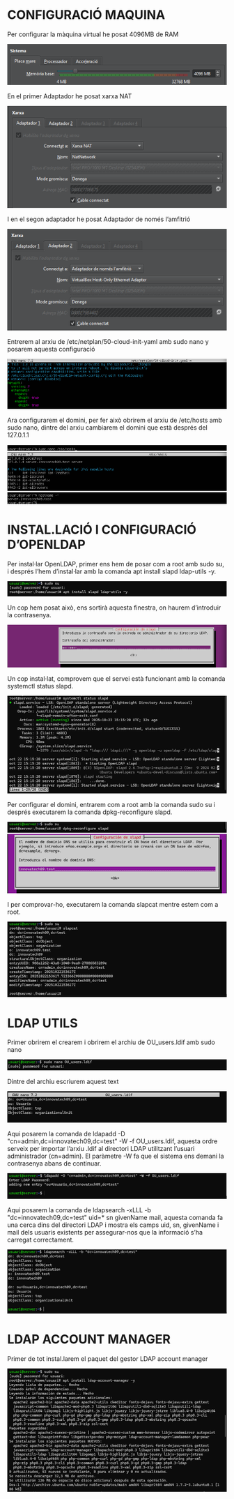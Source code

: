 # CONFIGURACIÓ MAQUINA  
Per configurar la màquina virtual he posat 4096MB de RAM  

![](img/image1.png)

En el primer Adaptador he posat xarxa NAT  

![](img/image2.png)

I en el segon adaptador he posat Adaptador de només l’amfitrió  

![](img/image3.png)

Entrerem al arxiu de /etc/netplan/50-cloud-init-yaml amb sudo nano y posarem aquesta configuració  

![](img/image4.png)

Ara configurarem el domini, per fer això obrirem el arxiu de /etc/hosts amb sudo nano, dintre del arxiu cambiarem el domini que està després del 127.0.1.1  

![](img/image5.png)
![](img/image6.png)
![](img/image7.png)

# INSTAL.LACIÓ I CONFIGURACIÓ D’OPENLDAP  

Per instal·lar OpenLDAP, primer ens hem de posar com a root amb sudo su, i després l’hem d’instal·lar amb la comanda apt install slapd ldap-utils -y.  

![](img/image8.png)

Un cop hem posat això, ens sortirà aquesta finestra, on haurem d’introduir la contrasenya.  

![](img/image9.png)

Un cop instal·lat, comprovem que el servei està funcionant amb la comanda systemctl status slapd.  

![](img/image10.png)

Per configurar el domini, entrarem com a root amb la comanda sudo su i després executarem la comanda dpkg-reconfigure slapd.  

![](img/image11.png)
![](img/image12.png)

I per comprovar-ho, executarem la comanda slapcat mentre estem com a root.  

![](img/image13.png)

# LDAP UTILS
Primer obrirem el crearem i obrirem el archiu de OU_users.ldif amb sudo nano

![](img/image14.png)

Dintre del archiu escriurem aquest text

![](img/image15.png)

Aqui posarem la comanda de ldapadd -D "cn=admin,dc=innovatech09,dc=test" -W -f OU_users.ldif, aquesta ordre serveix per importar l’arxiu .ldif al directori LDAP utilitzant l’usuari administrador (cn=admin). El paràmetre -W fa que el sistema ens demani la contrasenya abans de continuar.

![](img/image16.png)

Aqui posarem la comanda de ldapsearch -xLLL -b "dc=innovatech09,dc=test" uid=* sn givenName mail, aquesta comanda fa una cerca dins del directori LDAP i mostra els camps uid, sn, givenName i mail dels usuaris existents per assegurar-nos que la informació s’ha carregat correctament.

![](img/image17.png)

# LDAP ACCOUNT MANAGER
Primer de tot instal.larem el paquet del gestor LDAP account manager

![](img/image18.png)



